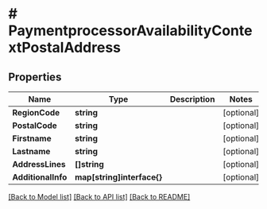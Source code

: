 # # PaymentprocessorAvailabilityContextPostalAddress


## Properties 


Name | Type | Description | Notes
------------ | ------------- | ------------- | -------------
**RegionCode**| **string** |   | [optional]
**PostalCode**| **string** |   | [optional]
**Firstname**| **string** |   | [optional]
**Lastname**| **string** |   | [optional]
**AddressLines**| **[]string** |   | [optional]
**AdditionalInfo**| **map[string]interface{}** |   | [optional]


[[Back to Model list]](../../README.md#models) [[Back to API list]](../../README.md#endpoints) [[Back to README]](../../README.md)

